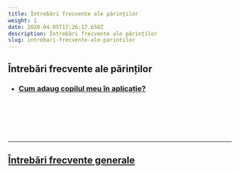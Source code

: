```yaml
---
title: Întrebări frecvente ale părinților
weight: 1
date: 2020-04-05T17:26:17.656Z
description: Întrebări frecvente ale părinților
slug: intrebari-frecvente-ale-parintilor
---
```


## Întrebări frecvente ale părinților

- ### [Cum adaug copilul meu în aplicație?](/intrebari-frecvente-ale-parintilor/cum-adaug-copilul-meu-in-aplicatie/)

&nbsp;

&nbsp;

&nbsp;

---

## [Întrebări frecvente generale](/intrebari-frecvente-generale/)

